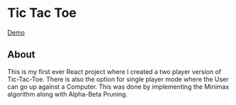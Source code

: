 # Tic Tac Toe

[Demo](https://patelabhay.github.io/TicTacToe/)

## About
This is my first ever React project where I created a two player version of Tic-Tac-Toe. There is also the 
option for single player mode where the User can go up against a Computer. This was done by implementing
the Minimax algorithm along with Alpha-Beta Pruning.
